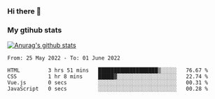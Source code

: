 ### Hi there 👋

### My gtihub stats

[![Anurag's github stats](https://github-readme-stats.vercel.app/api?username=gaozhidong)](https://github.com/gaozhidong/github-readme-stats)

<!--START_SECTION:waka-->

```text
From: 25 May 2022 - To: 01 June 2022

HTML         3 hrs 51 mins   ███████████████████▒░░░░░   76.67 %
CSS          1 hr 8 mins     █████▓░░░░░░░░░░░░░░░░░░░   22.74 %
Vue.js       0 secs          ░░░░░░░░░░░░░░░░░░░░░░░░░   00.31 %
JavaScript   0 secs          ░░░░░░░░░░░░░░░░░░░░░░░░░   00.28 %
```

<!--END_SECTION:waka-->